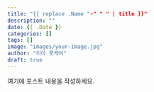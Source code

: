 ```yaml
---
title: "{{ replace .Name "-" " " | title }}"
description: ""
date: {{ .Date }}
categories: []
tags: []
image: "images/your-image.jpg"
author: "리아 풋케어"
draft: true
---
```


여기에 포스트 내용을 작성하세요.
